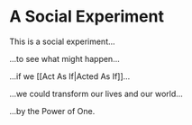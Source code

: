 # A Social Experiment 
This is a social experiment... 

...to see what might happen... 

...if we [[Act As If|Acted As If]]... 

...we could transform our lives and our world...

...by the Power of One. 
